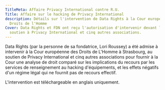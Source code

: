 ```yaml
---
TitleMeta: Affaire Privacy International contre R.U.
Title: Affaire sur le hacking de Privacy International
description: Détails sur l'intervention de Data Rights à la Cour européenne des
  Droits de l'Homme
Cover: Data Rights et FDN ont reçu l'autorisation d'intervenir devant la CEDH en
  soutien à Privacy International et cinq autres associations.
---
```

Data Rights (par la personne de sa fondatrice, Lori Roussey) a été admise à intervenir à la Cour européenne des Droits de L'Homme à Strasbourg, au soutien de Privacy International et cinq autres associations pour fournir à la Cour une analyse de droit comparé sur les implications du recours par les services de renseignement au hacking d'équipements, et les effets négatifs d'un régime légal qui ne fournit pas de recours effectif.

L'intervention est téléchargeable en anglais uniquement.